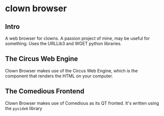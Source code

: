 # clown browser
## Intro
A web browser for clowns. A passion project of mine, may be useful for something. Uses the URLLib3 and WGET python libraries.
## The Circus Web Engine
Clown Browser makes use of the Circus Web Engine, which is the component that renders the HTML on your computer.
## The Comedious Frontend
Clown Browser makes use of Comedious as its QT fronted. It's written using the `pyside6` library

